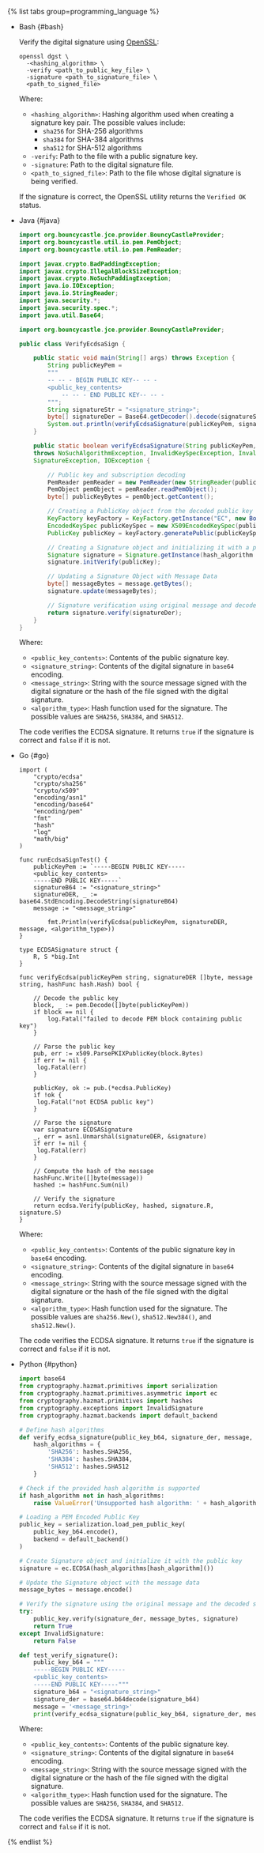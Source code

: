 {% list tabs group=programming_language %}

- Bash {#bash}

   Verify the digital signature using [OpenSSL](https://www.openssl.org/):

   ```(bash)
   openssl dgst \
     -<hashing_algorithm> \
     -verify <path_to_public_key_file> \
     -signature <path_to_signature_file> \
     <path_to_signed_file>
   ```

   Where:
   * `<hashing_algorithm>`: Hashing algorithm used when creating a signature key pair. The possible values include:
      * `sha256` for SHA-256 algorithms
      * `sha384` for SHA-384 algorithms
      * `sha512` for SHA-512 algorithms
   * `-verify`: Path to the file with a public signature key.
   * `-signature`: Path to the digital signature file.
   * `<path_to_signed_file>`: Path to the file whose digital signature is being verified.

   If the signature is correct, the OpenSSL utility returns the `Verified OK` status.

- Java {#java}

   ```java
   import org.bouncycastle.jce.provider.BouncyCastleProvider;
   import org.bouncycastle.util.io.pem.PemObject;
   import org.bouncycastle.util.io.pem.PemReader;

   import javax.crypto.BadPaddingException;
   import javax.crypto.IllegalBlockSizeException;
   import javax.crypto.NoSuchPaddingException;
   import java.io.IOException;
   import java.io.StringReader;
   import java.security.*;
   import java.security.spec.*;
   import java.util.Base64;

   import org.bouncycastle.jce.provider.BouncyCastleProvider;

   public class VerifyEcdsaSign {

       public static void main(String[] args) throws Exception {
           String publicKeyPem =
           """
           -- -- - BEGIN PUBLIC KEY-- -- -
           <public_key_contents>
               -- -- - END PUBLIC KEY-- -- -
           """;
           String signatureStr = "<signature_string>";
           byte[] signatureDer = Base64.getDecoder().decode(signatureStr);
           System.out.println(verifyEcdsaSignature(publicKeyPem, signatureDer, "<message_string>", "<algorithm_type>"));
       }

       public static boolean verifyEcdsaSignature(String publicKeyPem, byte[] signatureDer, String message, String hash_algorithm)
       throws NoSuchAlgorithmException, InvalidKeySpecException, InvalidKeyException,
       SignatureException, IOException {

           // Public key and subscription decoding
           PemReader pemReader = new PemReader(new StringReader(publicKeyPem));
           PemObject pemObject = pemReader.readPemObject();
           byte[] publicKeyBytes = pemObject.getContent();

           // Creating a PublicKey object from the decoded public key
           KeyFactory keyFactory = KeyFactory.getInstance("EC", new BouncyCastleProvider());
           EncodedKeySpec publicKeySpec = new X509EncodedKeySpec(publicKeyBytes);
           PublicKey publicKey = keyFactory.generatePublic(publicKeySpec);

           // Creating a Signature object and initializing it with a public key
           Signature signature = Signature.getInstance(hash_algorithm + "withECDSA", new BouncyCastleProvider());
           signature.initVerify(publicKey);

           // Updating a Signature Object with Message Data
           byte[] messageBytes = message.getBytes();
           signature.update(messageBytes);

           // Signature verification using original message and decoded signature
           return signature.verify(signatureDer);
       }
   }
   ```

   Where:
   * `<public_key_contents>`: Contents of the public signature key.
   * `<signature_string>`: Contents of the digital signature in `base64` encoding.
   * `<message_string>`: String with the source message signed with the digital signature or the hash of the file signed with the digital signature.
   * `<algorithm_type>`: Hash function used for the signature. The possible values are `SHA256`, `SHA384`, and `SHA512`.

   The code verifies the ECDSA signature. It returns `true` if the signature is correct and `false` if it is not.

- Go {#go}

   ```golang
   import (
       "crypto/ecdsa"
       "crypto/sha256"
       "crypto/x509"
       "encoding/asn1"
       "encoding/base64"
       "encoding/pem"
       "fmt"
       "hash"
       "log"
       "math/big"
   )

   func runEcdsaSignTest() {
       publicKeyPem := `-----BEGIN PUBLIC KEY-----
       <public_key_contents>
       -----END PUBLIC KEY-----`
       signatureB64 := "<signature_string>"
       signatureDER, _ := base64.StdEncoding.DecodeString(signatureB64)
       message := "<message_string>"

           fmt.Println(verifyEcdsa(publicKeyPem, signatureDER, message, <algorithm_type>))
   }

   type ECDSASignature struct {
       R, S *big.Int
   }

   func verifyEcdsa(publicKeyPem string, signatureDER []byte, message string, hashFunc hash.Hash) bool {

       // Decode the public key
       block, _ := pem.Decode([]byte(publicKeyPem))
       if block == nil {
           log.Fatal("failed to decode PEM block containing public key")
       }

       // Parse the public key
       pub, err := x509.ParsePKIXPublicKey(block.Bytes)
       if err != nil {
   	    log.Fatal(err)
       }

       publicKey, ok := pub.(*ecdsa.PublicKey)
       if !ok {
   	    log.Fatal("not ECDSA public key")
       }

       // Parse the signature
       var signature ECDSASignature
       _, err = asn1.Unmarshal(signatureDER, &signature)
       if err != nil {
   	    log.Fatal(err)
       }

       // Compute the hash of the message
       hashFunc.Write([]byte(message))
       hashed := hashFunc.Sum(nil)

       // Verify the signature
       return ecdsa.Verify(publicKey, hashed, signature.R, signature.S)
   }
   ```

   Where:
   * `<public_key_contents>`: Contents of the public signature key in `base64` encoding.
   * `<signature_string>`: Contents of the digital signature in `base64` encoding.
   * `<message_string>`: String with the source message signed with the digital signature or the hash of the file signed with the digital signature.
   * `<algorithm_type>`: Hash function used for the signature. The possible values are `sha256.New()`, `sha512.New384()`, and `sha512.New()`.

   The code verifies the ECDSA signature. It returns `true` if the signature is correct and `false` if it is not.

- Python {#python}

   ```python
   import base64
   from cryptography.hazmat.primitives import serialization
   from cryptography.hazmat.primitives.asymmetric import ec
   from cryptography.hazmat.primitives import hashes
   from cryptography.exceptions import InvalidSignature
   from cryptography.hazmat.backends import default_backend

   # Define hash algorithms
   def verify_ecdsa_signature(public_key_b64, signature_der, message, hash_algorithm):
       hash_algorithms = {
           'SHA256': hashes.SHA256,
           'SHA384': hashes.SHA384,
           'SHA512': hashes.SHA512
       }

   # Check if the provided hash algorithm is supported
   if hash_algorithm not in hash_algorithms:
       raise ValueError('Unsupported hash algorithm: ' + hash_algorithm)

   # Loading a PEM Encoded Public Key
   public_key = serialization.load_pem_public_key(
       public_key_b64.encode(),
       backend = default_backend()
   )

   # Create Signature object and initialize it with the public key
   signature = ec.ECDSA(hash_algorithms[hash_algorithm]())

   # Update the Signature object with the message data
   message_bytes = message.encode()

   # Verify the signature using the original message and the decoded signature
   try:
       public_key.verify(signature_der, message_bytes, signature)
       return True
   except InvalidSignature:
       return False

   def test_verify_signature():
       public_key_b64 = """
       -----BEGIN PUBLIC KEY-----
       <public_key_contents>
       -----END PUBLIC KEY-----"""
       signature_b64 = "<signature_string>"
       signature_der = base64.b64decode(signature_b64)
       message = '<message_string>'
       print(verify_ecdsa_signature(public_key_b64, signature_der, message, "<algorithm_type>"))
   ```

   Where:
   * `<public_key_contents>`: Contents of the public signature key.
   * `<signature_string>`: Contents of the digital signature in `base64` encoding.
   * `<message_string>`: String with the source message signed with the digital signature or the hash of the file signed with the digital signature.
   * `<algorithm_type>`: Hash function used for the signature. The possible values are `SHA256`, `SHA384`, and `SHA512`.

   The code verifies the ECDSA signature. It returns `true` if the signature is correct and `false` if it is not.

{% endlist %}